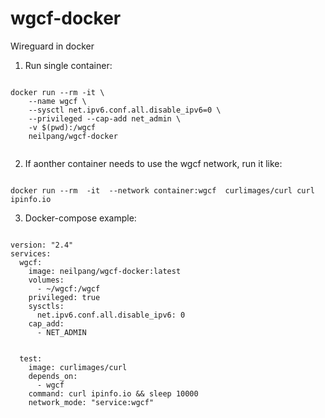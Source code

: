# wgcf-docker
Wireguard in docker


1. Run single container:

```

docker run --rm -it \
    --name wgcf \
    --sysctl net.ipv6.conf.all.disable_ipv6=0 \
    --privileged --cap-add net_admin \
    -v $(pwd):/wgcf
    neilpang/wgcf-docker


```


2. If aonther container needs to use the wgcf network, run it like:

```

docker run --rm  -it  --network container:wgcf  curlimages/curl curl ipinfo.io

```


3. Docker-compose example:

```

version: "2.4"
services:
  wgcf:
    image: neilpang/wgcf-docker:latest
    volumes:
      - ~/wgcf:/wgcf
    privileged: true
    sysctls:
      net.ipv6.conf.all.disable_ipv6: 0
    cap_add:
      - NET_ADMIN
    

  test:
    image: curlimages/curl
    depends_on:
      - wgcf
    command: curl ipinfo.io && sleep 10000
    network_mode: "service:wgcf"
    
    

```